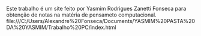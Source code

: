 Este trabalho é um site feito por Yasmim Rodrigues Zanetti Fonseca para obtenção de notas na matéria de pensameto computacional.
file:///C:/Users/Alexandre%20Fonseca/Documents/YASMIM%20PASTA%20DA%20YASMIM/Trabalho%20PC/index.html
